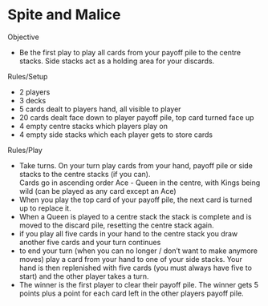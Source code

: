 Spite and Malice
=====

Objective 
  - Be the first play to play all cards from your payoff pile to the centre stacks.  Side stacks act as a holding area for your discards.

Rules/Setup
  - 2 players
  - 3 decks
  - 5 cards dealt to players hand, all visible to player
  - 20 cards dealt face down to player payoff pile, top card turned face up 
  - 4 empty centre stacks which players play on 
  - 4 empty side stacks which each player gets to store cards

Rules/Play
  - Take turns.  On your turn play cards from your hand, payoff pile or side stacks to the centre stacks (if you can).  
  Cards go in ascending order Ace - Queen in the centre, with Kings being wild (can be played as any card except an Ace) 
  - When you play the top card of your payoff pile, the next card is turned up to replace it.
  - When a Queen is played to a centre stack the stack is complete and is moved to the discard pile, resetting the centre stack again.
  - if you play all five cards in your hand to the centre stack you draw another five cards and your turn continues
  - to end your turn (when you can no longer / don’t want to make anymore moves) play a card from your hand to one of your side stacks.  Your hand is then replenished with five cards (you must always have five to start) and the other player takes a turn.
  - The winner is the first player to clear their payoff pile.  The winner gets 5 points plus a point for each card left in the other players payoff pile.
